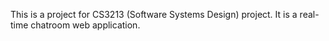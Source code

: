 This is a project for CS3213 (Software Systems Design) project. It is a real-time chatroom web application.